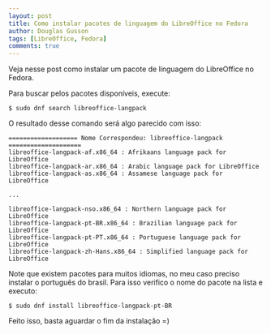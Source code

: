 ```yaml
---
layout: post
title: Como instalar pacotes de linguagem do LibreOffice no Fedora
author: Douglas Gusson 
tags: [LibreOffice, Fedora]
comments: true
---
```


Veja nesse post como instalar um pacote de linguagem do LibreOffice no Fedora.

Para buscar pelos pacotes disponíveis, execute:

```
$ sudo dnf search libreoffice-langpack
```

O resultado desse comando será algo parecido com isso:

```
=================== Nome Correspondeu: libreoffice-langpack ====================
libreoffice-langpack-af.x86_64 : Afrikaans language pack for LibreOffice
libreoffice-langpack-ar.x86_64 : Arabic language pack for LibreOffice
libreoffice-langpack-as.x86_64 : Assamese language pack for LibreOffice

...

libreoffice-langpack-nso.x86_64 : Northern language pack for LibreOffice
libreoffice-langpack-pt-BR.x86_64 : Brazilian language pack for LibreOffice
libreoffice-langpack-pt-PT.x86_64 : Portuguese language pack for LibreOffice
libreoffice-langpack-zh-Hans.x86_64 : Simplified language pack for LibreOffice
```

Note que existem pacotes para muitos idiomas, no meu caso preciso instalar o português do brasil. Para isso verifico o nome do pacote na lista e executo:

```
$ sudo dnf install libreoffice-langpack-pt-BR
```

Feito isso, basta aguardar o fim da instalação =)
